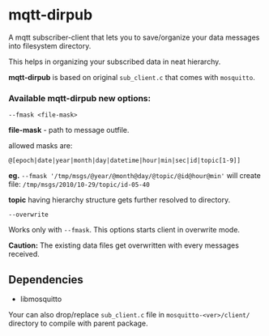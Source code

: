 mqtt-dirpub
===========

A mqtt subscriber-client that lets you to save/organize your data messages into filesystem directory.

This helps in organizing your subscribed data in neat hierarchy.

**mqtt-dirpub** is based on original `sub_client.c` that comes with `mosquitto`.

### Available mqtt-dirpub **new** options:

`--fmask <file-mask>`

**file-mask** - path to message outfile.

allowed masks are:

`@[epoch|date|year|month|day|datetime|hour|min|sec|id|topic[1-9]]`

**eg.**
`--fmask '/tmp/msgs/@year/@month@day/@topic/@id@hour@min'`
will create file: 
`/tmp/msgs/2010/10-29/topic/id-05-40`

**topic** having hierarchy structure gets further resolved to directory.

`--overwrite`

Works only with `--fmask`. This options starts client in overwrite mode.

**Caution:** The existing data files get overwritten with every messages received.


Dependencies
-------------
- libmosquitto

Your can also drop/replace `sub_client.c` file in `mosquitto-<ver>/client/` directory
to compile with parent package.

